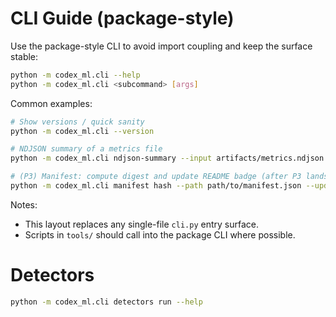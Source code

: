 # CLI Guide (package-style)

Use the package-style CLI to avoid import coupling and keep the surface stable:

```bash
python -m codex_ml.cli --help
python -m codex_ml.cli <subcommand> [args]
```

Common examples:

```bash
# Show versions / quick sanity
python -m codex_ml.cli --version

# NDJSON summary of a metrics file
python -m codex_ml.cli ndjson-summary --input artifacts/metrics.ndjson

# (P3) Manifest: compute digest and update README badge (after P3 lands)
python -m codex_ml.cli manifest hash --path path/to/manifest.json --update-readme README.md
```

Notes:
- This layout replaces any single-file `cli.py` entry surface.
- Scripts in `tools/` should call into the package CLI where possible.

# Detectors

```bash
python -m codex_ml.cli detectors run --help
```
